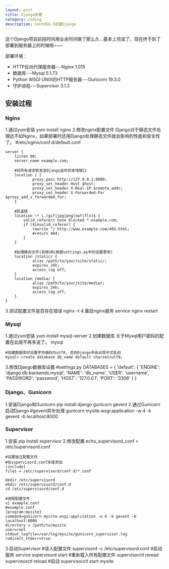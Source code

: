 ```yaml
---
layout: post
title: Django部署
category: coding
description: CentOS6.5部署Django
---
```


这个Django项目前段时间用业余时间做了那么久...基本上完成了，现在终于到了部署到服务器上的时候啦~~~

部署环境：
* HTTP反向代理服务器---Nginx 1.015
* 数据库---Mysql 5.1.73
* Python WSGI UNIX的HTTP服务器---Gunicorn 19.3.0
* 守护进程---Supervisor 3.1.3

## 安装过程
### Nginx
1.通过yum安装
	yum install nginx
2.修改nginx配置文件
Django对于静态文件处理远不如Nginx，如果部署时还用Django处理静态文件就会影响的性能和安全性了。
	#/etc/nginx/conf.d/default.conf

	server {
        listen 80;
        server_name example.com;
		
		#将所有请求转发至Django监听的本地端口
        location / {
                proxy_pass http://127.0.0.1:8000;
                proxy_set_header Host $host;
                proxy_set_header X-Real-IP $remote_addr;
                proxy_set_header X-Forwarded-For $proxy_add_x_forwarded_for;
        }

		#防盗链
		location ~* \.(gif|jpg|png|swf|flv)$ {
			valid_referers none blocked *.example.com;
			if ($invalid_referer) {
				rewrite ^/ http://www.example.com/403.html;
				#return 404;
			}
		}

		#处理静态文件(具体URL根据settings.py中的设置更改)
        location /static/ {
                alias /path/to/your/site/static/;
                expires 24h;
                access_log off;
        }
        location /media/ {
                alias /path/to/your/site/media/;
                expires 24h;
                access_log off;
        }
	}
3.测试配置文件是否存在错误
	nginx -t
4.重启nginx服务
	service nginx restart

### Mysql
1.通过yum安装
	yum install mysql-server
2.创建数据库
关于Mysql用户密码的配置在此就不再多说了。
	mysql

	#创建数据库时设置字符编码为utf8, 否则Django中会出现中文乱码
	mysql> create database db_name default charset=utf8;
3.修改Django数据库设置
	#settings.py
	DATABASES = {
	    'default': {
	        'ENGINE': 'django.db.backends.mysql',
	        'NAME': 'db_name',
	        'USER': 'username',
	        'PASSWORD': 'password',
	        'HOST': '127.0.0.1',
	        'PORT': '3306'
	    }
	}

### Django、Gunicorn
1.安装Django和Gunicorn
	pip install django gunicorn gevent
2.通过Gunicorn启动Django
	#gevent异步处理
	gunicorn mysite.wsgi:application -w 4 -k gevent -b localhost:8000

### Supervisor
1.安装
	pip install supervisor
2.修改配置
	echo_supervisord_conf > /etc/supervisord.conf

	#设置独立配置文件
	#在supervisord.conf末尾添加
	[include]
	files = /etc/supervisord/conf.d/*.conf
	
	mkdir /etc/supervisord
	mkdir /etc/supervisord/conf.d
	cd /etc/supervisord/conf.d

	#进程配置文件
	vi example.conf
	#example.conf
	[program:mysite]
	command=gunicorn mysite.wsgi:application -w 4 -k gevent -b localhost:8000
	directory = /path/to/mysite
	user=root
	stdout_logfile=/var/log/mysite/gunicorn_supervisor.log
	redirect_stderr=true
3.启动Supervisor
	#读入配置文件
	supervisord -c /etc/supervisord.conf
	#启动服务
	service supervisord start
	#重新载入所有配置文件
	supervisorctl reread
	supervisorctl reload
	#启动
	supervisorctl start mysite
